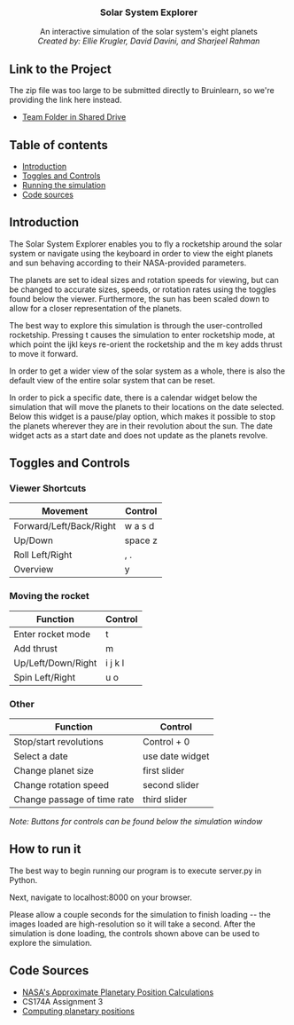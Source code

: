 <p align="center">
  <h3 align="center">Solar System Explorer</h3>

  <p align="center">
    An interactive simulation of the solar system's eight planets
    <br />
    <em>Created by: Ellie Krugler, David Davini, and Sharjeel Rahman</em>
  </p>
</p>

## Link to the Project
The zip file was too large to be submitted directly to Bruinlearn, so we're providing the link here instead.
- [Team Folder in Shared Drive](https://drive.google.com/drive/u/1/folders/15TbXp4fH2v0JkUtMm_knT4f-rSiGtBjH)

## Table of contents

- [Introduction](#introduction)
- [Toggles and Controls](#toggles-and-controls)
- [Running the simulation](#how-to-run-it)
- [Code sources](#code-sources)

## Introduction

The Solar System Explorer enables you to fly a rocketship around the solar system or navigate using the keyboard in order to view the eight planets and sun behaving according to their NASA-provided parameters.

The planets are set to ideal sizes and rotation speeds for viewing, but can be changed to accurate sizes, speeds, or rotation rates using the toggles found below the viewer. Furthermore, the sun has been scaled down to allow for a closer representation of the planets.

The best way to explore this simulation is through the user-controlled rocketship. Pressing t causes the simulation to enter rocketship mode, at which point the ijkl keys re-orient the rocketship and the m key adds thrust to move it forward.

In order to get a wider view of the solar system as a whole, there is also the default view of the entire solar system that can be reset.

In order to pick a specific date, there is a calendar widget below the simulation that will move the planets to their locations on the date selected. Below this widget is a pause/play option, which makes it possible to stop the planets wherever they are in their revolution about the sun. The date widget acts as a start date and does not update as the planets revolve.


## Toggles and Controls

### Viewer Shortcuts

| Movement    | Control |
| ----------- | ----------- |
| Forward/Left/Back/Right      | w a s d       |
| Up/Down   | space z        |
| Roll Left/Right | , . |
| Overview      | y       |

### Moving the rocket

| Function    | Control |
| ----------- | ----------- |
| Enter rocket mode      | t       |
| Add thrust   | m        |
| Up/Left/Down/Right | i j k l |
| Spin Left/Right | u o |

### Other

| Function    | Control |
| ----------- | ----------- |
| Stop/start revolutions   | Control + 0        |
| Select a date | use date widget |
| Change planet size | first slider |
| Change rotation speed | second slider |
| Change passage of time rate | third slider |

*Note: Buttons for controls can be found below the simulation window*

## How to run it

The best way to begin running our program is to execute server.py in Python.

Next, navigate to localhost:8000 on your browser.

Please allow a couple seconds for the simulation to finish loading -- the images loaded are high-resolution so it will take a second. After the simulation is done loading, the controls shown above can be used to explore the simulation.

## Code Sources

- [NASA's Approximate Planetary Position Calculations](https://ssd.jpl.nasa.gov/planets/approx_pos.html)
- CS174A Assignment 3
- [Computing planetary positions](https://www.stjarnhimlen.se/comp/tutorial.html)
